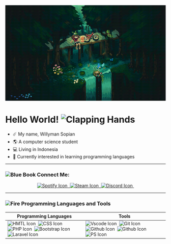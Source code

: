 <div align="center">
    <img src="https://github.com/willymansopian/willymansopian/blob/main/assets/img/poke_wall.gif" alt="Poke Wall" width="100%" height="300">
</div>

<h1> Hello World! <img src="https://raw.githubusercontent.com/Tarikul-Islam-Anik/Animated-Fluent-Emojis/master/Emojis/Hand%20gestures/Clapping%20Hands.png" alt="Clapping Hands" width="25" height="25" /> </h1>

<ul>
    <li>☄️ My name, Willyman Sopian</li>
    <li>🌎 A computer science student</li>
    <li>💻 Living in Indonesia</li>
    <li>📖 Currently interested in learning programming languages</li>
</ul>
<hr>

<h3>
    <img src="https://raw.githubusercontent.com/Tarikul-Islam-Anik/Animated-Fluent-Emojis/master/Emojis/Objects/Blue%20Book.png" alt="Blue Book" width="20" height="20" />&nbsp;Connect Me:
</h3>

<div align="center">
<a href="#">
    <img src="https://img.shields.io/badge/Spotify-1ED760?style=for-the-badge&logo=spotify&logoColor=white" alt="Spotify Icon">&nbsp;
</a>
<a href="#">
    <img src="https://img.shields.io/badge/steam-%23000000.svg?style=for-the-badge&logo=steam&logoColor=white" alt="Steam Icon">&nbsp;
</a>
<a href="#">
    <img src="https://img.shields.io/badge/Discord-%235865F2.svg?style=for-the-badge&logo=discord&logoColor=white" alt="Discord Icon">&nbsp;
</a>

</div>

<hr>

<h3>
    <img src="https://raw.githubusercontent.com/Tarikul-Islam-Anik/Animated-Fluent-Emojis/master/Emojis/Travel%20and%20places/Fire.png" alt="Fire" width="25" height="25" />&nbsp;Programming Languages and Tools
</h3>
<table align="center" style="width:100%">
    <thead>
        <tr>
            <th>Programming Languages</th>
            <th>Tools</th>
        </tr>
    </thead>
    <tbody>
        <tr>
            <td>
<img src="https://img.shields.io/badge/html5-%23E34F26.svg?style=for-the-badge&logo=html5&logoColor=white" alt="HMTL Icon">&nbsp;
<img src="https://img.shields.io/badge/css3-%231572B6.svg?style=for-the-badge&logo=css3&logoColor=white" alt="CSS Icon">&nbsp;
<img src="https://img.shields.io/badge/php-%23777BB4.svg?style=for-the-badge&logo=php&logoColor=white" alt="PHP Icon">&nbsp;
<img src="https://img.shields.io/badge/bootstrap-%23563D7C.svg?style=for-the-badge&logo=bootstrap&logoColor=white" alt="Bootstrap Icon"><br>
<img src="https://img.shields.io/badge/laravel-%23FF2D20.svg?style=for-the-badge&logo=laravel&logoColor=white" alt="Laravel Icon">&nbsp;
            </td>
            <td>
<img src="https://img.shields.io/badge/Visual%20Studio%20Code-0078d7.svg?style=for-the-badge&logo=visual-studio-code&logoColor=white" alt="Vscode Icon">&nbsp;
<img src="https://img.shields.io/badge/git-%23F05033.svg?style=for-the-badge&logo=git&logoColor=white" alt="Git Icon">&nbsp;
<img src="https://img.shields.io/badge/github-%23121011.svg?style=for-the-badge&logo=githublogoColor=white" alt="Github Icon">&nbsp;
<img src="https://img.shields.io/badge/adobe%20illustrator-%23FF9A00.svg?style=for-the-badge&logo=adobe%20illustrator&logoColor=white" alt="Github Icon">&nbsp;
<img src="https://img.shields.io/badge/adobe%20photoshop-%2331A8FF.svg?style=for-the-badge&logo=adobe%20photoshop&logoColor=white" alt="PS Icon">&nbsp;
            </td>
        </tr>
    </tbody>

</table>
